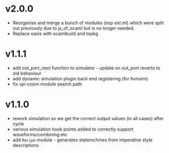 # v2.0.0

* Reorganise and merge a bunch of modules (esp _ext_.ml) which were split out
  previously due to js\_of\_ocaml but is no longer needed.
* Replace oasis with ocamlbuild and topkg

# v1.1.1

* add out_port_next function to simulator - update on out_port reverts to old behaviour
* add dynamic simulation plugin back end registering (for llvmsim)
* fix vpi cosim module search path

# v1.1.0

* rework simulation so we get the correct output values (in all cases) after cycle
* various simulation hook points added to correctly support waveforms/combining etc
* add `Recipe` module - generates statemchines from imperative style descriptions
